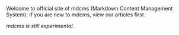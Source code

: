 Welcome to official site of mdcms (Markdown Content Management System). If you are new to mdcms, view our articles first.

*mdcms is still experimental.*

<!-- Separator. -->
<div style="padding-top: 20pt;"></div>

<pre class="install-on-windows" style="display: none;"><code class="shell">> choco install php --version=7.4.20
> choco install composer
</code></pre>

<p class="install-on-windows" style="display: none;">For <i>default</i> theme of mdcms:</p>

<pre class="install-on-windows" style="display: none;"><code class="shell">> choco install nodejs
> choco install python2
</code></pre>

<p class="install-on-windows" style="display: none;">Install <a href="https://aka.ms/vs/15/release/vs_buildtools.exe">Build Tools for Visual Studio 2017</a></p>

<pre id="run-on-windows" style="display: none;"><code class="shell">> git clone https://github.com/cwchentw/mdcms.git mysite
> cd mysite
> .\tools\bin\serve.bat
</code></pre>

<pre class="install-on-macos" style="display: none;"><code class="shell">$ brew install php@7.4
$ brew install composer
</code></pre>

<p class="install-on-macos" style="display: none;">For <i>default</i> theme of mdcms:</p>

<pre class="install-on-macos" style="display: none;"><code class="shell">$ brew install node
</code></pre>

<pre id="run-on-macos" style="display: none;"><code class="shell">$ git clont https://github.com/cwchentw/mdcms.git mysite
$ cd mysite
$ ./tools/bin/serve
</code></pre>

<pre class="install-on-ubuntu" style="display: none;"><code class="shell">$ sudo apt install php php-xml php-mbstring php-zip
$ nvm install node
</code></pre>

<p class="install-on-ubuntu" style="display: none;">For <i>default</i> theme of mdcms:</p>

<p class="install-on-ubuntu" style="display: none;">Install <a href="https://github.com/nvm-sh/nvm"><code>nvm</code></a></p>

<pre class="install-on-ubuntu" style="display: none;"><code class="shell">$ sudo apt install build-essential
$ nvm install node
</code></pre>

<pre id="run-on-ubuntu" style="display: none;"><code class="shell">$ git clont https://github.com/cwchentw/mdcms.git mysite
$ cd mysite
$ ./tools/bin/install-composer $HOME/bin
$ ./tools/bin/serve
</code></pre>

<script>
(function () {
    function isWindows () {
        return window.navigator.userAgent.indexOf("Windows") !== -1;
    }

    function isMacOS () {
        return window.navigator.userAgent.indexOf("Mac") !== -1;
    }

    if (isWindows()) {
        var installOnWindows = document.getElementsByClassName("install-on-windows");
        for (var i = 0; i < installOnWindows.length; ++i) {
            installOnWindows[i].style.display = "inherit";
        }

        document.getElementById("run-on-windows").style.display = "inherit";
    }
    else if (isMacOS()) {
        var installOnMacOS = document.getElementsByClassName("install-on-macos");
        for (var i = 0; i < installOnMacOS.length; ++i) {
            installOnMacOS[i].style.display = "inherit";
        }

        document.getElementById("run-on-macos").style.display = "inherit";
    }
    else {
        var installOnUbuntu = document.getElementsByClassName("install-on-ubuntu");
        for (var i = 0; i < installOnUbuntu.length; ++i) {
            installOnUbuntu[i].style.display = "inherit";
        }

        document.getElementById("run-on-ubuntu").style.display = "inherit";
    }
})();
</script>
